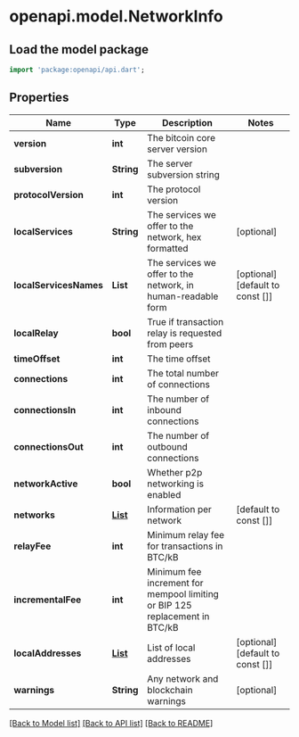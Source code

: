 # openapi.model.NetworkInfo

## Load the model package
```dart
import 'package:openapi/api.dart';
```

## Properties
Name | Type | Description | Notes
------------ | ------------- | ------------- | -------------
**version** | **int** | The bitcoin core server version | 
**subversion** | **String** | The server subversion string | 
**protocolVersion** | **int** | The protocol version | 
**localServices** | **String** | The services we offer to the network, hex formatted | [optional] 
**localServicesNames** | **List<String>** | The services we offer to the network, in human-readable form | [optional] [default to const []]
**localRelay** | **bool** | True if transaction relay is requested from peers | 
**timeOffset** | **int** | The time offset | 
**connections** | **int** | The total number of connections | 
**connectionsIn** | **int** | The number of inbound connections | 
**connectionsOut** | **int** | The number of outbound connections | 
**networkActive** | **bool** | Whether p2p networking is enabled | 
**networks** | [**List<BtcNetwork>**](BtcNetwork.md) | Information per network | [default to const []]
**relayFee** | **int** | Minimum relay fee for transactions in BTC/kB | 
**incrementalFee** | **int** | Minimum fee increment for mempool limiting or BIP 125 replacement in BTC/kB | 
**localAddresses** | [**List<BtcLocalAddress>**](BtcLocalAddress.md) | List of local addresses | [optional] [default to const []]
**warnings** | **String** | Any network and blockchain warnings | [optional] 

[[Back to Model list]](../README.md#documentation-for-models) [[Back to API list]](../README.md#documentation-for-api-endpoints) [[Back to README]](../README.md)


